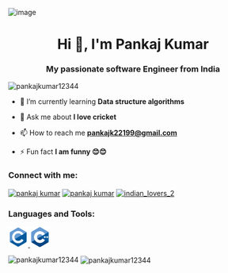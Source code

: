 ![image](https://github.com/user-attachments/assets/ff844033-dc04-41c4-b4ae-c35b800f91ed)
  <h1 align="center"> Hi 👋, I'm Pankaj Kumar</h1>

<h3 align="center">My passionate software Engineer from India</h3>

<p align="left"> <img src="https://komarev.com/ghpvc/?username=pankajkumar12344&label=Profile%20views&color=0e75b6&style=flat" alt="pankajkumar12344" /> </p>

- 🌱 I’m currently learning **Data structure algorithms**

- 💬 Ask me about **I love cricket**

- 📫 How to reach me **pankajk22199@gmail.com**

- ⚡ Fun fact **I am funny 😊😊**

<h3 align="left">Connect with me:</h3>
<p align="left">
<a href="https://linkedin.com/in/pankaj kumar" target="blank"><img align="center" src="https://raw.githubusercontent.com/rahuldkjain/github-profile-readme-generator/master/src/images/icons/Social/linked-in-alt.svg" alt="pankaj kumar" height="30" width="40" /></a>
<a href="https://fb.com/pankaj kumar" target="blank"><img align="center" src="https://raw.githubusercontent.com/rahuldkjain/github-profile-readme-generator/master/src/images/icons/Social/facebook.svg" alt="pankaj kumar" height="30" width="40" /></a>
<a href="https://instagram.com/indian_lovers_2" target="blank"><img align="center" src="https://raw.githubusercontent.com/rahuldkjain/github-profile-readme-generator/master/src/images/icons/Social/instagram.svg" alt="indian_lovers_2" height="30" width="40" /></a>
</p>

<h3 align="left">Languages and Tools:</h3>
<p align="left"> <a href="https://www.cprogramming.com/" target="_blank" rel="noreferrer"> <img src="https://raw.githubusercontent.com/devicons/devicon/master/icons/c/c-original.svg" alt="c" width="40" height="40"/> </a> <a href="https://www.w3schools.com/cpp/" target="_blank" rel="noreferrer"> <img src="https://raw.githubusercontent.com/devicons/devicon/master/icons/cplusplus/cplusplus-original.svg" alt="cplusplus" width="40" height="40"/> </a> </p>

<p><img align="left" src="https://github-readme-stats.vercel.app/api/top-langs?username=pankajkumar12344&show_icons=true&locale=en&layout=compact" alt="pankajkumar12344" /></p>

<p>&nbsp;<img align="center" src="https://github-readme-stats.vercel.app/api?username=pankajkumar12344&show_icons=true&locale=en" alt="pankajkumar12344" /></p>
